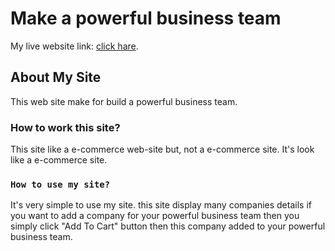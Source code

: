 # Make a powerful business team

My live website link: [click hare](https://elegant-heyrovsky-17ea4f.netlify.app/).

## About My Site

This web site make for build a powerful business team.

### How to work this site?

This site like a e-commerce web-site but, not a e-commerce site. It's look like a e-commerce site.

### `How to use my site?`

It's very simple to use my site.
this site display many companies details if you want to add a company for your powerful business team then you simply click "Add To Cart" button then this company added to your powerful business team.
